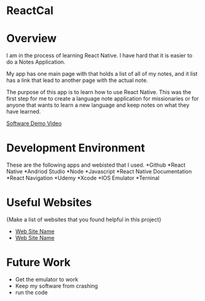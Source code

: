 # ReactCal
# Overview

<!--{Important!  Do not say in this section that this is college assignment.  Talk about what you are trying to accomplish as a software engineer to further //your learning.}-->
I am in the process of learning React Native. I have hard that it is easier to do a Notes Application. 

<!--//{Provide a description of your app.  Describe how to use the app.}-->
My app has one main page with that holds a list of all of my notes, and it list has a link that lead to another page with the actual note. 

<!--//{Describe your purpose for creating this app.}-->
The purpose of this app is to learn how to use React Native. This was the first step for me to create a language note application for missionaries or for anyone that wants to learn a new language and keep notes on what they have learned. 

<!--//{Provide a link to your YouTube demonstration.  It should be a 4-5 minute demo of the app running and a walkthrough of the code.}-->

[Software Demo Video](http://youtube.link.goes.here)

# Development Environment

<!--//{Describe the tools that you used to develop the app}-->
<!--//{Describe the programming language that you used and any libraries.}-->
These are the following apps and webisted that I used. 
*Github
*React Native
*Andriod Studio
*Node
*Javascript
*React Native Documentation
*React Navigation
*Udemy
*Xcode
*IOS Emulator
*Terninal




# Useful Websites

{Make a list of websites that you found helpful in this project}
* [Web Site Name](http://url.link.goes.here)
* [Web Site Name](http://url.link.goes.here)

# Future Work

<!--{Make a list of things that you need to fix, improve, and add in the future.}-->
* Get the emulator to work 
* Keep my software from crashing
* run the code
